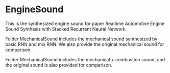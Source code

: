 # EngineSound

This is the synthesized engine sound for paper Realtime Automotive Engine Sound Synthesis with Stacked Recurrent Neural Network.

Folder MechanicalSound includes the mechanical sound synthesized by basic RNN and mix RNN. We also provide the original mechanical sound for comparison.

Folder MechanicalSound includes the mechanical + combustion sound, and the original sound is also provided for comparison.
